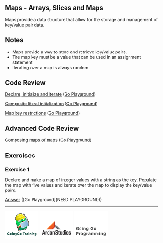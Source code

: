 ## Maps - Arrays, Slices and Maps

Maps provide a data structure that allow for the storage and management of key/value pair data.

## Notes

* Maps provide a way to store and retrieve key/value pairs.
* The map key must be a value that can be used in an assignment statement.
* Iterating over a map is always random.

## Code Review

[Declare, initialize and iterate](example1/example1.go) ([Go Playground](http://play.golang.org/p/2VPO773zPK))

[Composite literal initialization](example2/example2.go) ([Go Playground](http://play.golang.org/p/Qy_nYK9zmb))

[Map key restrictions](example3/example3.go) ([Go Playground](http://play.golang.org/p/1eZogI1d_o))

## Advanced Code Review

[Composing maps of maps](advanced/example1/example1.go) ([Go Playground](http://play.golang.org/p/pQsoB02pDl))

## Exercises

### Exercise 1

Declare and make a map of integer values with a string as the key. Populate the map with five values and iterate over the map to display the key/value pairs.

[Answer](exercises/exercise1/exercise1.go) ([Go Playground](NEED PLAYGROUND))

___
[![GoingGo Training](../../00-slides/images/ggt_logo.png)](http://www.goinggotraining.net)
[![Ardan Studios](../../00-slides/images/ardan_logo.png)](http://www.ardanstudios.com)
[![GoingGo Blog](../../00-slides/images/ggb_logo.png)](http://www.goinggo.net)